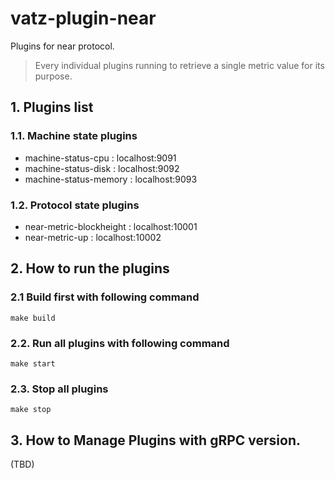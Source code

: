 # vatz-plugin-near
Plugins for near protocol.
> Every individual plugins running to retrieve a single metric value for its purpose.

## 1. Plugins list 

### 1.1. Machine state plugins
- machine-status-cpu : localhost:9091
- machine-status-disk : localhost:9092
- machine-status-memory : localhost:9093 

### 1.2. Protocol state plugins
- near-metric-blockheight : localhost:10001
- near-metric-up : localhost:10002
  

## 2. How to run the plugins

### 2.1 Build first with following command
  ```
  make build
  ```
### 2.2. Run all plugins with following command
  ```
  make start
  ```

### 2.3. Stop all plugins
  ```
  make stop
  ```

## 3. How to Manage Plugins with gRPC version. 
(TBD)